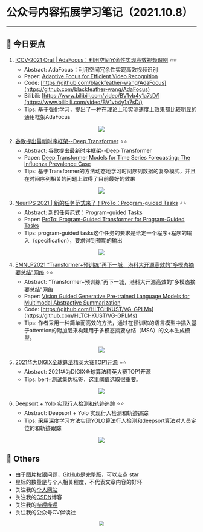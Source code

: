 # 公众号内容拓展学习笔记（2021.10.8）

------



## :paperclip:  今日要点

1. [ICCV-2021 Oral | AdaFocus：利用空间冗余性实现高效视频识别](https://mp.weixin.qq.com/s/zSGLcc75p3VKdMbt-J8lvA)         :star::star:
   - Abstract: AdaFocus：利用空间冗余性实现高效视频识别
   - Paper: [Adaptive Focus for Efficient Video Recognition](https://arxiv.org/pdf/2105.03245.pdf)
   - Code: [https://github.com/blackfeather-wang/AdaFocus](https://github.com/blackfeather-wang/AdaFocus)
   - Bilibili: [https://www.bilibili.com/video/BV1vb4y1a7sD/](https://www.bilibili.com/video/BV1vb4y1a7sD/)
   - Tips:   基于强化学习，提出了一种在理论上和实测速度上效果都比较明显的通用框架AdaFocus

<div align=center><img src="https://mmbiz.qpic.cn/sz_mmbiz_jpg/gYUsOT36vfq1DwzMXxOaOGP9EojkzBNXxVRk8JTianMN3W98qgqhpj6asvryJSxJzvSyKtPtWT22SbAY1iaL0iaTg/640?wx_fmt=jpeg&tp=webp&wxfrom=5&wx_lazy=1&wx_co=1" style='zoom:100%'>
</div>

2. [谷歌提出最新时序框架--Deep Transformer](https://mp.weixin.qq.com/s/XfSksIPQCZhDwOimDtU2hg)       :star::star:
   - Abstract: 谷歌提出最新时序框架--Deep Transformer
   - Paper: [Deep Transformer Models for Time Series Forecasting: The Influenza Prevalence Case](https://arxiv.org/pdf/2001.08317.pdf)
   - Tips: 基于Transformer的方法动态地学习时间序列数据的复杂模式，并且在时间序列相关的问题上取得了目前最好的效果

<div align=center><img src="https://mmbiz.qpic.cn/mmbiz_png/ZQhHsg2x8ficibs3YibaTl14S1p1Cup3klBTeMhmZwyE8GTvZHDFHAtIP7pSRyic7SiaOQe5n5VMPXQm05Vm8t4SLFw/640?wx_fmt=png&tp=webp&wxfrom=5&wx_lazy=1&wx_co=1" style='zoom:100%'>
</div>


3. [NeurIPS 2021 | 新的任务范式来了！ProTo：Program-guided Tasks](https://mp.weixin.qq.com/s/gLdiUUaiGneX9RzxBIdDtw)       :star::star:
   - Abstract: 新的任务范式：Program-guided Tasks
   - Paper: [ ProTo: Program-Guided Transformer for Program-Guided Tasks](https://arxiv.org/abs/2110.00804)
   - Tips: program-guided tasks这个任务的要求是给定一个程序+程序的输入（specification），要求得到预期的输出
<div align=center><img src="https://mmbiz.qpic.cn/mmbiz_jpg/J24zDnPUB9Fe6LDccA1uJC7SS9Hgu0K4AAmpiaJBaCK0curU9RWP3hHS5DXuj3ictEsm0nLyo7UjWpvcRbGoLJtw/640?wx_fmt=jpeg&tp=webp&wxfrom=5&wx_lazy=1&wx_co=1" style='zoom:100%'>
</div>

4. [EMNLP2021 “Transformer+预训练”再下一城，港科大开源高效的"多模态摘要总结"网络](https://mp.weixin.qq.com/s/S6NasyjITt77Gk-UObXgmg)       :star::star:
   - Abstract:  “Transformer+预训练”再下一城，港科大开源高效的"多模态摘要总结"网络
   - Paper: [Vision Guided Generative Pre-trained Language Models for Multimodal Abstractive Summarization](https://arxiv.org/abs/2109.02401)
   - Code: [https://github.com/HLTCHKUST/VG-GPLMs](https://github.com/HLTCHKUST/VG-GPLMs)
   - Tips: 作者采用一种简单而高效的方法，通过在预训练的语言模型中插入基于attention的附加层来构建用于多模态摘要总结（MSA）的文本生成模型。

<div align=center><img src="https://mmbiz.qpic.cn/mmbiz_png/BJbRvwibeSTt7OqFibM7D8XgWic9dIwTDgICoOYjr36nD7O2ibmoWh3Muvb0ImQmDvQGSsgWFct8JBH5YjUhQNsTicg/640?wx_fmt=png&tp=webp&wxfrom=5&wx_lazy=1&wx_co=1" style='zoom:100%'>
</div>

5. [2021华为DIGIX全球算法精英大赛TOP1开源](https://mp.weixin.qq.com/s/DtLxPqx1VkaANmcwVQXEOQ)       :star::star:
   - Abstract: 2021华为DIGIX全球算法精英大赛TOP1开源
   - Tips:  bert+测试集伪标签，这里阈值选取很重要。

<div align=center><img src="https://mmbiz.qpic.cn/sz_mmbiz_png/v4qqsopCD110dbB8YZItYsExrnBbVxQhtibs8x00hyyyEGozwReNzstwFsu3z6dKsH24e5YiaJZCc4S1j7Xiar6cA/640?wx_fmt=png&tp=webp&wxfrom=5&wx_lazy=1&wx_co=1" style='zoom:100%'>
</div>

6. [Deepsort + Yolo 实现行人检测和轨迹追踪](https://mp.weixin.qq.com/s/kot2LxLUFMKZpSMSdRHPNQ)       :star::star:
   - Abstract: Deepsort + Yolo 实现行人检测和轨迹追踪
   - Tips: 采用深度学习方法实现YOLO算法行人检测和deepsort算法对人员定位的和轨迹跟踪

<div align=center><img src="https://mmbiz.qpic.cn/sz_mmbiz_jpg/gYUsOT36vfrUibF15LufbEotgtCianAANmaDoXmnfkyF8m97okfwQUXAmQNqUBV9j0EicEB06WH2t04REjxSKopCw/640?wx_fmt=jpeg&tp=webp&wxfrom=5&wx_lazy=1&wx_co=1" style='zoom:100%'>
</div>


## :paperclip:  Others

- 由于图片权限问题，[GitHub](https://github.com/xiaoxuebajie/dairly_learning)是完整版，可以点点 star
- 星标的数量是与个人相关程度，不代表文章内容的好坏
- 关注我的[个人网站](http://www.cvbds.cn/)
- 关注我的[CSDN](https://blog.csdn.net/xiaoxuebajie)博客
- 关注我的[哔哩哔哩](https://space.bilibili.com/424394389)
- 关注我的公众号CV伴读社

<div align=center><img src="https://img-blog.csdnimg.cn/202005031406335.jpg" style='zoom:80%'>
</div>